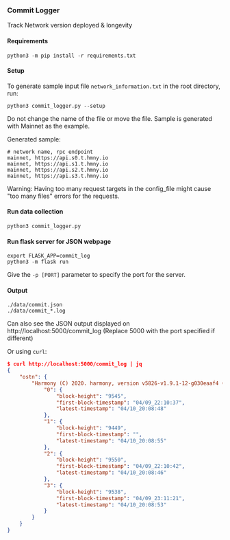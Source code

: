 ### Commit Logger

Track Network version deployed & longevity

#### Requirements
`python3 -m pip install -r requirements.txt`

#### Setup
To generate sample input file `network_information.txt` in the root directory, run:
```
python3 commit_logger.py --setup
```
Do not change the name of the file or move the file.
Sample is generated with Mainnet as the example.

Generated sample:
```
# network name, rpc endpoint
mainnet, https://api.s0.t.hmny.io
mainnet, https://api.s1.t.hmny.io
mainnet, https://api.s2.t.hmny.io
mainnet, https://api.s3.t.hmny.io
```

Warning: Having too many request targets in the config_file might cause "too many files" errors for the requests.

#### Run data collection
```
python3 commit_logger.py
```

#### Run flask server for JSON webpage
```
export FLASK_APP=commit_log
python3 -m flask run
```

Give the `-p [PORT]` parameter to specify the port for the server.

#### Output
```
./data/commit.json
./data/commit_*.log
```

Can also see the JSON output displayed on http://localhost:5000/commit_log (Replace 5000 with the port specified if different)

Or using `curl`:
```json
$ curl http://localhost:5000/commit_log | jq
{
    "ostn": {
        "Harmony (C) 2020. harmony, version v5826-v1.9.1-12-g030eaaf4 (leochen@ 2020-04-09T23:48:17+0000)": {
            "0": {
                "block-height": "9545",
                "first-block-timestamp": "04/09_22:10:37",
                "latest-timestamp": "04/10_20:08:48"
            },
            "1": {
                "block-height": "9449",
                "first-block-timestamp": "",
                "latest-timestamp": "04/10_20:08:55"
            },
            "2": {
                "block-height": "9550",
                "first-block-timestamp": "04/09_22:10:42",
                "latest-timestamp": "04/10_20:08:46"
            },
            "3": {
                "block-height": "9538",
                "first-block-timestamp": "04/09_23:11:21",
                "latest-timestamp": "04/10_20:08:53"
            }
        }
    }
}
```
